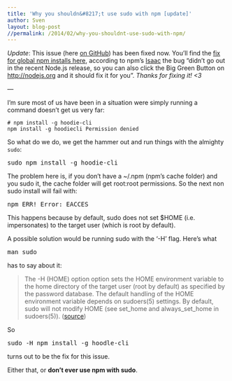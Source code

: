 ```yaml
---
title: 'Why you shouldn&#8217;t use sudo with npm [update]'
author: Sven
layout: blog-post
//permalink: /2014/02/why-you-shouldnt-use-sudo-with-npm/
---
```

*Update*: This issue (here [on GitHub][1]) has been fixed now. You&#8217;ll find the [fix for global npm installs here][2], according to npm&#8217;s [Isaac][3] the bug &#8220;didn&#8217;t go out in the recent Node.js release, so you can also click the Big Green Button on <http://nodejs.org> and it should fix it for you&#8221;. *Thanks for fixing it! <3*

&#8212;

I&#8217;m sure most of us have been in a situation were simply running a command doesn&#8217;t get us very far:

<pre><code class="lang-bash"># npm install -g hoodie-cli
npm install -g hoodiecli Permission denied</code></pre>

So what do we do, we get the hammer out and run things with the almighty `sudo`:

<pre>sudo npm install -g hoodie-cli</pre>

The problem here is, if you don&#8217;t have a ~/.npm (npm&#8217;s cache folder) and you sudo it, the cache folder will get root:root permissions. So the next non sudo install will fail with:

<pre>npm ERR! Error: EACCES</pre>

This happens because by default, sudo does not set $HOME (i.e. impersonates) to the target user (which is root by default).

A possible solution would be running sudo with the &#8216;-H&#8217; flag. Here&#8217;s what

<pre>man sudo</pre>

has to say about it:

> The -H (HOME) option option sets the HOME environment variable to the home directory of the target user (root by default) as specified by the password database. The default handling of the HOME environment variable depends on sudoers(5) settings. By default, sudo will not modify HOME (see set\_home and always\_set_home in sudoers(5)). ([source][4])

So

<pre>sudo -H npm install -g hoodle-cli</pre>

turns out to be the fix for this issue.

Either that, or **don&#8217;t ever use npm with sudo**.

 [1]: https://github.com/npm/npm/issues/4719
 [2]: https://gist.github.com/isaacs/9117286
 [3]: https://github.com/npm/npm/issues/4719#issuecomment-35640174
 [4]: http://linux.die.net/man/8/sudo
